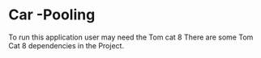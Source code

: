 # Car -Pooling
To run this application user may need the Tom cat 8 
There are some Tom Cat 8 dependencies in the Project. 
